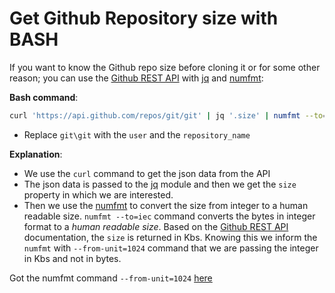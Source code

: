 # Get Github Repository size with BASH

If you want to know the Github repo size before cloning it or for some other reason; you can use the [Github REST API](https://docs.github.com/en/rest?apiVersion=2022-11-28) with [jq](https://jqlang.github.io/jq/) and [numfmt](https://formulae.brew.sh/formula/coreutils):

**Bash command**:
```bash
curl 'https://api.github.com/repos/git/git' | jq '.size' | numfmt --to=iec --from-unit=1024
```
- Replace `git\git` with the `user` and the `repository_name`

**Explanation**:
- We use the `curl` command to get the json data from the API
- The json data is passed to the [jq](https://jqlang.github.io/jq/) module and then we get the `size` property in which we are interested.
- Then we use the [numfmt](https://formulae.brew.sh/formula/coreutils) to convert the size from integer to a human readable size. `numfmt --to=iec` command converts the bytes in integer format to a *human readable size*. Based on the [Github REST API](https://docs.github.com/en/rest?apiVersion=2022-11-28) documentation, the `size` is returned in Kbs. Knowing this we inform the `numfmt` with `--from-unit=1024` command that we are passing the integer in Kbs and not in bytes. 


Got the numfmt command `--from-unit=1024` [here](https://jay.gooby.org/2021/01/22/calculating-rss-size-in-mb)

